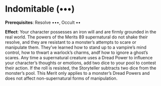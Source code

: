 # Indomitable (•••) 
**Prerequisites**: Resolve •••, Occult •• 

**Effect**: Your character possesses an iron will and are firmly grounded in the real world. The powers of the Merits 89 supernatural do not shake their resolve, and they are resistant to a monster’s attempts to scare or manipulate them. They’ve learned how to stand up to a vampire’s mind control, how to thwart a warlock’s charms, andf how to ignore a ghost’s scares. Any time a supernatural creature uses a Dread Power to influence your character’s thoughts or emotions, add two dice to your pool to contest their action. If the roll is resisted, the Storyteller subtracts two dice from the monster’s pool. This Merit only applies to a monster’s Dread Powers and does not affect non-supernatural forms of manipulation.